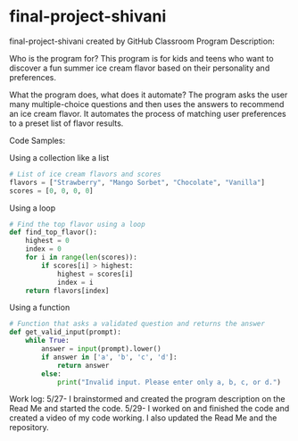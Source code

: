# final-project-shivani
final-project-shivani created by GitHub Classroom
Program Description:

Who is the program for?
This program is for kids and teens who want to discover a fun summer ice cream flavor based on their personality and preferences.

What the program does, what does it automate?
The program asks the user many multiple-choice questions and then uses the answers to recommend an ice cream flavor. It automates the process of matching user preferences to a preset list of flavor results. 

Code Samples:

Using a collection like a list
```python codecodecode
# List of ice cream flavors and scores
flavors = ["Strawberry", "Mango Sorbet", "Chocolate", "Vanilla"]
scores = [0, 0, 0, 0]  
```
Using a loop
```python codecodecode
# Find the top flavor using a loop
def find_top_flavor():
    highest = 0
    index = 0
    for i in range(len(scores)):
        if scores[i] > highest:
            highest = scores[i]
            index = i
    return flavors[index]
```
Using a function
```python codecodecode
# Function that asks a validated question and returns the answer
def get_valid_input(prompt):
    while True:
        answer = input(prompt).lower()
        if answer in ['a', 'b', 'c', 'd']:
            return answer
        else:
            print("Invalid input. Please enter only a, b, c, or d.")
```

Work log: 
5/27- I brainstormed and created the program description on the Read Me and started the code. 
5/29- I worked on and finished the code and created a video of my code working. I also updated the Read Me and the repository. 

